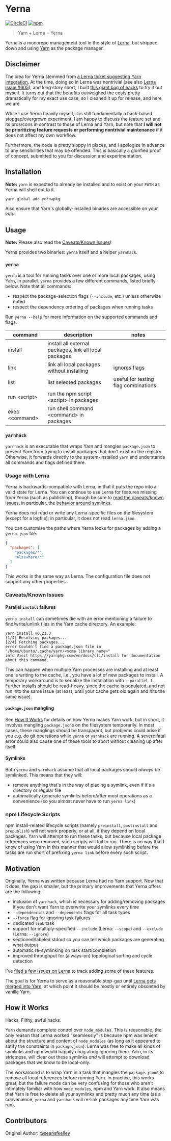 # Yerna

[![CircleCI](https://img.shields.io/circleci/project/github/nomcopter/yerna/master.svg)](https://circleci.com/gh/nomcopter/yerna)
[![npm](https://img.shields.io/npm/v/yernapkg.svg)](https://www.npmjs.com/package/yernapkg)

> Yarn + Lerna = Yerna

Yerna is a monorepo management tool in the style of [Lerna](https://lernajs.io/),
but stripped down and using [Yarn](https://yarnpkg.com/) as the package manager.

## Disclaimer

The idea for Yerna stemmed from [a Lerna ticket suggesting Yarn integration](https://github.com/lerna/lerna/issues/371).
At the time, doing so in Lerna was nontrivial (see also [Lerna issue #605](https://github.com/lerna/lerna/pull/605)),
and long story short, I built [this giant bag of hacks](#how-it-works) to try it out myself.
It turns out that the benefits outweighed the costs pretty dramatically for my exact use case, so I cleaned it up for release, and here we are.

While I use Yerna heavily myself, it is still fundamentally a hack-based stopgap/overgrown experiment.
I am happy to discuss the feature set and its pros/cons in contrast to those of Lerna and Yarn, but note that **I will not be prioritizing feature requests or performing nontrivial maintenance** if it does not affect my own workflow.

Furthermore, the code is pretty sloppy in places, and I apologize in advance to any sensibilities that may be offended.
This is basically a glorified proof of concept, submitted to you for discussion and experimentation.

## Installation

**Note:** `yarn` is expected to already be installed and to exist on your `PATH` as Yerna will shell out to it.

```sh
yarn global add yernapkg
```

Also ensure that Yarn's globally-installed binaries are accessible on your `PATH`.

## Usage

**Note:** Please also read the [Caveats/Known Issues](#caveatsknown-issues)!

Yerna provides two binaries: `yerna` itself and a helper `yarnhack`.

### `yerna`

`yerna` is a tool for running tasks over one or more local packages, using Yarn, in parallel. `yerna` provides a few different commands, listed briefly below. Note that all commands:

- respect the package-selection flags (`--include`, etc.) unless otherwise noted
- respect the dependency ordering of packages when running tasks

Run `yerna --help` for more information on the supported commands and flags.


command          | description                                            | notes
---------------- | ------------------------------------------------------ | -----
install          | install all external packages, link all local packages |
link             | link all local packages without installing             | ignores flags
list             | list selected packages                                 | useful for testing flag combinations
run \<script\>   | run the npm script \<script\> in packages              |
exec \<command\> | run shell command \<command\> in packages              |

### `yarnhack`

`yarnhack` is an executable that wraps Yarn and mangles `package.json` to prevent Yarn from trying to install packages that don't exist on the registry. Otherwise, it forwards directly to the system-installed `yarn` and understands all commands and flags defined there.

### Usage with Lerna

Yerna is backwards-compatible with Lerna, in that it puts the repo into a valid state for Lerna. You can continue to use Lerna for features missing from Yerna (such as publishing), though be sure to [read the caveats/known issues](#caveatsknown-issues), in particular, the [behavior around symlinks](#symlinks).

Yerna does not read or write any Lerna-specific files on the filesystem (except for a logfile); in particular, it does not read `lerna.json`.

You can customise the paths where Yerna looks for packages by adding a `yerna.json` file:

```json
{
  "packages": [
    "packages/*",
    "elsewhere/*"
  ]
}
```

This works in the same way as Lerna. The configuration file does not support any other properties.

### Caveats/Known Issues

#### Parallel `install` failures

`yerna install` can sometimes die with an error mentioning a failure to find/write/unlink files in the Yarn cache directory. An example:

```
yarn install v0.21.3
[1/4] Resolving packages...
[2/4] Fetching packages...
error Couldn't find a package.json file in "/home/ubuntu/.cache/yarn/<some library name>"
info Visit https://yarnpkg.com/en/docs/cli/install for documentation about this command.
```

This can happen when multiple Yarn processes are installing and at least one is writing to the cache, i.e., you have a lot of new packages to install. A temporary workaround is to serialize the installation with `--parallel 1`. Further installs should be read-heavy, since the cache is populated, and not run into the same issue (at least, until your cache gets old again and hits the same issue).

#### `package.json` mangling

See [How It Works](#how-it-works) for details on how Yerna makes Yarn work, but in short, it involves mangling `package.json`s on the filesystem temporarily. In most cases, these manglings should be transparent, but problems could arise if you e.g. do git operations while `yerna` or `yarnhack` are running. A severe fatal error could also cause one of these tools to abort without cleaning up after itself.

#### Symlinks

Both `yerna` and `yarnhack` assume that all local packages should _always_ be symlinked. This means that they will:

- remove anything that's in the way of placing a symlink, even if it's a directory or regular file
- automatically generate symlinks before/after most operations as a convenience (so you almost never have to run `yerna link`)

### npm Lifecycle Scripts

npm install-related lifecycle scripts (namely `preinstall`, `postinstall` and `prepublish`) will not work properly, or at all, if they depend on local packages. Yarn will attempt to run these tasks, but because local package references were removed, such scripts will fail to run. There is no way that I know of using Yarn in this manner that would allow symlinking before the tasks are run short of prefixing `yerna link` before every such script.

## Motivation

Originally, Yerna was written because Lerna had no Yarn support. Now that it does, the gap is smaller, but the primary improvements that Yerna offers are the following:

- inclusion of `yarnhack`, which is necessary for adding/removing packages if you don't want Yarn to overwrite your symlinks every time
- `--dependencies` and `--dependents` flags for all task types
- `--force` flag for ignoring task failures
- dedicated `link` task
- support for multiply-specified `--include` (Lerna: `--scope`) and `--exclude` (Lerna: `--ignore`)
- sectioned/labeled stdout so you can tell which packages are generating what output
- automatic re-symlinking on task start/completion
- improved throughput for (always-on) topological sorting and cycle detection

I've [filed a few issues on Lerna](https://github.com/lerna/lerna/issues/created_by/seansfkelley) to track adding some of these features.

The goal is for Yerna to serve as a reasonable stop-gap until [Lerna gets merged into Yarn](https://github.com/yarnpkg/yarn/issues/946#issuecomment-264597575), at which point it should be mostly or entirely obsoleted by vanilla Yarn.

## How it Works

Hacks. Filthy, awful hacks.

Yarn demands complete control over `node_modules`. This is reasonable; the only reason that Lerna worked "seamlessly" is because npm was lenient about the structure and content of `node_modules` (as long as it appeared to satify the constraints in `package.json`). Lerna was free to make all kinds of symlinks and npm would happily chug along ignoring them. Yarn, in its strictness, will clear out these symlinks _and_ will attempt to download packages that we know to be local-only.

The workaround is to wrap Yarn in a task that mangles the `package.json`s to remove all local references before running Yarn. In practice, this works great, but the failure mode can be very confusing for those who aren't intimately familiar with how `node_modules`, npm and Yarn work. It also means that Yarn is free to delete all your symlinks and pretty much any time (as a convenience, `yerna` and `yarnhack` will re-link packages any time Yarn was run).

## Contributors

Original Author: [@seansfkelley](https://github.com/seansfkelley)

